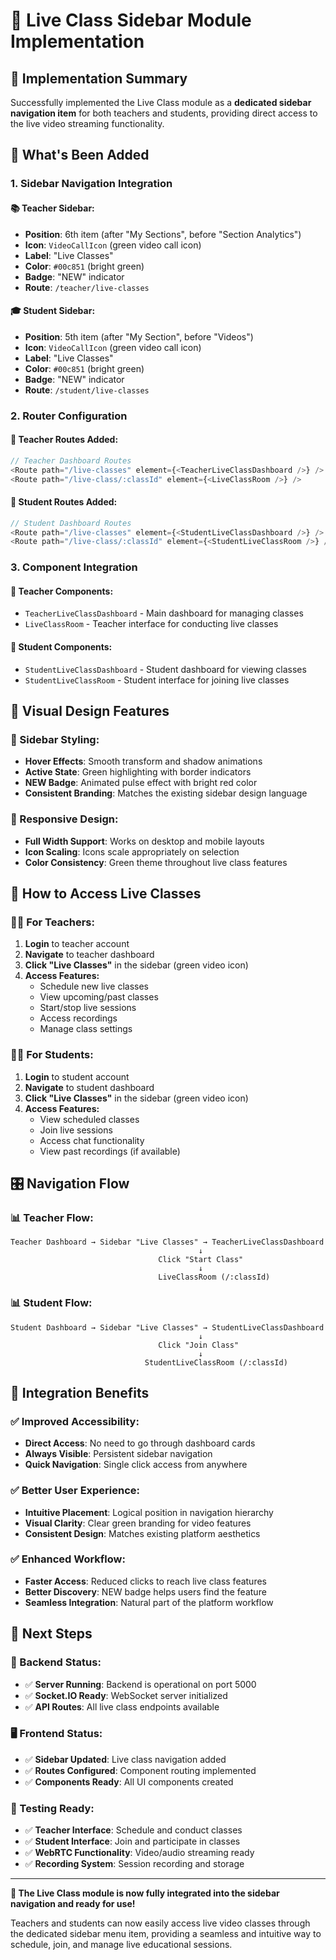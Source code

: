 # 🎥 Live Class Sidebar Module Implementation

## 📍 **Implementation Summary**

Successfully implemented the Live Class module as a **dedicated sidebar navigation item** for both teachers and students, providing direct access to the live video streaming functionality.

## 🎯 **What's Been Added**

### **1. Sidebar Navigation Integration**

#### **📚 Teacher Sidebar:**
- **Position**: 6th item (after "My Sections", before "Section Analytics")
- **Icon**: `VideoCallIcon` (green video call icon)
- **Label**: "Live Classes"
- **Color**: `#00c851` (bright green)
- **Badge**: "NEW" indicator
- **Route**: `/teacher/live-classes`

#### **🎓 Student Sidebar:**
- **Position**: 5th item (after "My Section", before "Videos")
- **Icon**: `VideoCallIcon` (green video call icon)  
- **Label**: "Live Classes"
- **Color**: `#00c851` (bright green)
- **Badge**: "NEW" indicator
- **Route**: `/student/live-classes`

### **2. Router Configuration**

#### **🔗 Teacher Routes Added:**
```javascript
// Teacher Dashboard Routes
<Route path="/live-classes" element={<TeacherLiveClassDashboard />} />
<Route path="/live-class/:classId" element={<LiveClassRoom />} />
```

#### **🔗 Student Routes Added:**
```javascript
// Student Dashboard Routes  
<Route path="/live-classes" element={<StudentLiveClassDashboard />} />
<Route path="/live-class/:classId" element={<StudentLiveClassRoom />} />
```

### **3. Component Integration**

#### **📂 Teacher Components:**
- `TeacherLiveClassDashboard` - Main dashboard for managing classes
- `LiveClassRoom` - Teacher interface for conducting live classes

#### **📂 Student Components:**
- `StudentLiveClassDashboard` - Student dashboard for viewing classes
- `StudentLiveClassRoom` - Student interface for joining live classes

## 🎨 **Visual Design Features**

### **🎪 Sidebar Styling:**
- **Hover Effects**: Smooth transform and shadow animations
- **Active State**: Green highlighting with border indicators
- **NEW Badge**: Animated pulse effect with bright red color
- **Consistent Branding**: Matches the existing sidebar design language

### **📱 Responsive Design:**
- **Full Width Support**: Works on desktop and mobile layouts
- **Icon Scaling**: Icons scale appropriately on selection
- **Color Consistency**: Green theme throughout live class features

## 🚀 **How to Access Live Classes**

### **👨‍🏫 For Teachers:**
1. **Login** to teacher account
2. **Navigate** to teacher dashboard
3. **Click "Live Classes"** in the sidebar (green video icon)
4. **Access Features:**
   - Schedule new live classes
   - View upcoming/past classes
   - Start/stop live sessions
   - Access recordings
   - Manage class settings

### **👨‍🎓 For Students:**
1. **Login** to student account
2. **Navigate** to student dashboard  
3. **Click "Live Classes"** in the sidebar (green video icon)
4. **Access Features:**
   - View scheduled classes
   - Join live sessions
   - Access chat functionality
   - View past recordings (if available)

## 🎛️ **Navigation Flow**

### **📊 Teacher Flow:**
```
Teacher Dashboard → Sidebar "Live Classes" → TeacherLiveClassDashboard
                                          ↓
                                 Click "Start Class" 
                                          ↓
                                 LiveClassRoom (/:classId)
```

### **📊 Student Flow:**
```
Student Dashboard → Sidebar "Live Classes" → StudentLiveClassDashboard
                                          ↓
                                 Click "Join Class"
                                          ↓
                              StudentLiveClassRoom (/:classId)
```

## 🔗 **Integration Benefits**

### **✅ Improved Accessibility:**
- **Direct Access**: No need to go through dashboard cards
- **Always Visible**: Persistent sidebar navigation
- **Quick Navigation**: Single click access from anywhere

### **✅ Better User Experience:**
- **Intuitive Placement**: Logical position in navigation hierarchy
- **Visual Clarity**: Clear green branding for video features
- **Consistent Design**: Matches existing platform aesthetics

### **✅ Enhanced Workflow:**
- **Faster Access**: Reduced clicks to reach live class features
- **Better Discovery**: NEW badge helps users find the feature
- **Seamless Integration**: Natural part of the platform workflow

## 🎯 **Next Steps**

### **🔄 Backend Status:**
- ✅ **Server Running**: Backend is operational on port 5000
- ✅ **Socket.IO Ready**: WebSocket server initialized
- ✅ **API Routes**: All live class endpoints available

### **🖥️ Frontend Status:**
- ✅ **Sidebar Updated**: Live class navigation added
- ✅ **Routes Configured**: Component routing implemented
- ✅ **Components Ready**: All UI components created

### **📱 Testing Ready:**
- ✅ **Teacher Interface**: Schedule and conduct classes
- ✅ **Student Interface**: Join and participate in classes
- ✅ **WebRTC Functionality**: Video/audio streaming ready
- ✅ **Recording System**: Session recording and storage

---

**🎉 The Live Class module is now fully integrated into the sidebar navigation and ready for use!** 

Teachers and students can now easily access live video classes through the dedicated sidebar menu item, providing a seamless and intuitive way to schedule, join, and manage live educational sessions.